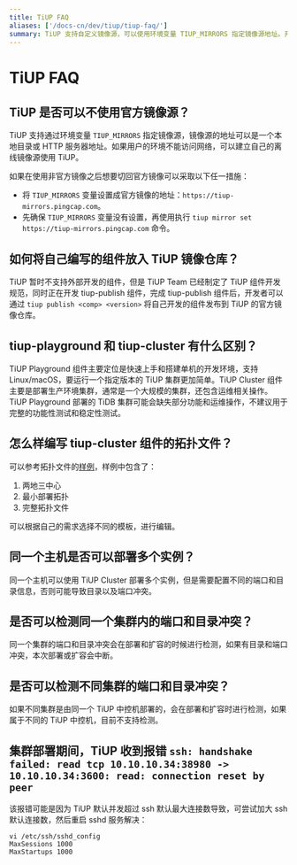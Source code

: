 ```yaml
---
title: TiUP FAQ
aliases: ['/docs-cn/dev/tiup/tiup-faq/']
summary: TiUP 支持自定义镜像源，可以使用环境变量 TIUP_MIRRORS 指定镜像源地址。开发者可以通过 tiup-publish 组件将自己编写的组件发布到 TiUP 的官方镜像仓库。TiUP Playground 用于快速搭建开发环境，而 TiUP Cluster 用于部署生产环境集群。拓扑文件样例包括两地三中心、最小部署和完整拓扑文件。同一主机可以部署多个实例，但需要配置不同的端口和目录信息。集群部署期间可能出现 ssh 连接错误，可尝试加大 ssh 默认连接数并重启 sshd 服务解决。
---
```


# TiUP FAQ

## TiUP 是否可以不使用官方镜像源？

TiUP 支持通过环境变量 `TIUP_MIRRORS` 指定镜像源，镜像源的地址可以是一个本地目录或 HTTP 服务器地址。如果用户的环境不能访问网络，可以建立自己的离线镜像源使用 TiUP。

如果在使用非官方镜像之后想要切回官方镜像可以采取以下任一措施：

- 将 `TIUP_MIRRORS` 变量设置成官方镜像的地址：`https://tiup-mirrors.pingcap.com`。
- 先确保 `TIUP_MIRRORS` 变量没有设置，再使用执行 `tiup mirror set https://tiup-mirrors.pingcap.com` 命令。

## 如何将自己编写的组件放入 TiUP 镜像仓库？

TiUP 暂时不支持外部开发的组件，但是 TiUP Team 已经制定了 TiUP 组件开发规范，同时正在开发 tiup-publish 组件，完成 tiup-publish 组件后，开发者可以通过 `tiup publish <comp> <version>` 将自己开发的组件发布到 TiUP 的官方镜像仓库。

## tiup-playground 和 tiup-cluster 有什么区别？

TiUP Playground 组件主要定位是快速上手和搭建单机的开发环境，支持 Linux/macOS，要运行一个指定版本的 TiUP 集群更加简单。TiUP Cluster 组件主要是部署生产环境集群，通常是一个大规模的集群，还包含运维相关操作。TiUP Playground 部署的 TiDB 集群可能会缺失部分功能和运维操作，不建议用于完整的功能性测试和稳定性测试。

## 怎么样编写 tiup-cluster 组件的拓扑文件？

可以参考拓扑文件的[样例](https://github.com/pingcap/tiup/tree/master/embed/examples/cluster)，样例中包含了：

1. 两地三中心
2. 最小部署拓扑
3. 完整拓扑文件

可以根据自己的需求选择不同的模板，进行编辑。

## 同一个主机是否可以部署多个实例？

同一个主机可以使用 TiUP Cluster 部署多个实例，但是需要配置不同的端口和目录信息，否则可能导致目录以及端口冲突。

## 是否可以检测同一个集群内的端口和目录冲突？

同一个集群的端口和目录冲突会在部署和扩容的时候进行检测，如果有目录和端口冲突，本次部署或扩容会中断。

## 是否可以检测不同集群的端口和目录冲突？

如果不同集群是由同一个 TiUP 中控机部署的，会在部署和扩容时进行检测，如果属于不同的 TiUP 中控机，目前不支持检测。

## 集群部署期间，TiUP 收到报错 `ssh: handshake failed: read tcp 10.10.10.34:38980 -> 10.10.10.34:3600: read: connection reset by peer`

该报错可能是因为 TiUP 默认并发超过 ssh 默认最大连接数导致，可尝试加大 ssh 默认连接数，然后重启 sshd 服务解决：

```
vi /etc/ssh/sshd_config
MaxSessions 1000
MaxStartups 1000
```
